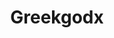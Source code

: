 ---
title: Greekgodx
crosslinks:
- youtubefactsbot
- u_imguralbumbot
- anti_gif_bot
- loltyler1
- livven
- Ice_Poseidon
- MassdropBot
- youtubot
- Twitch
- REEEEEEEEEE
- SuicideWatch
- doppelbangher
- fairytail
- pics
- nl_Kripparrian
- LivestreamFail
- Destiny
- alotabot
- MemeEconomy
- DBZDokkanBattle
---